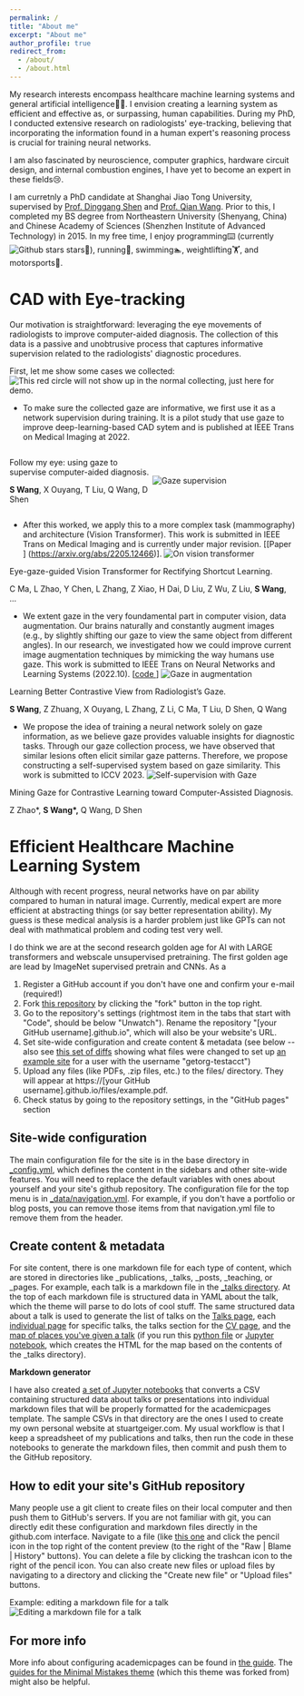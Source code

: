 ```yaml
---
permalink: /
title: "About me"
excerpt: "About me"
author_profile: true
redirect_from: 
  - /about/
  - /about.html
---
```



My research interests encompass healthcare machine learning systems and general artificial intelligence🧠🤖. I envision creating a learning system as efficient and effective as, or surpassing, human capabilities. During my PhD, I conducted extensive research on radiologists' eye-tracking, believing that incorporating the information found in a human expert's reasoning process is crucial for training neural networks.

I am also fascinated by neuroscience, computer graphics, hardware circuit design, and internal combustion engines, I have yet to become an expert in these fields😢.

I am curretnly a PhD candidate at Shanghai Jiao Tong University, supervised by [Prof. Dinggang Shen](http://idea.bme.shanghaitech.edu.cn) and [Prof. Qian Wang](https://qianwang.space). 
Prior to this, I completed my BS degree from Northeastern University (Shenyang, China) and Chinese Academy of Sciences (Shenzhen Institute of Advanced Technology) in 2015. In my free time, I enjoy programming⌨️ (currently ![Github stars](https://img.shields.io/github/stars/jamesqfreeman?style=social) stars🌟), running🏃, swimming🏊, weightlifting🏋️, and motorsports🏁.


CAD with Eye-tracking
======
Our motivation is straightforward: leveraging the eye movements of radiologists to improve computer-aided diagnosis. The collection of this data is a passive and unobtrusive process that captures informative supervision related to the radiologists' diagnostic procedures. 

First, let me show some cases we collected:
![This red circle will not show up in the normal collecting, just here for demo.](/images/demo-2.gif)

- To make sure the collected gaze are informative, we first use it as a network supervision during training. It is a pilot study that use gaze to improve deep-learning-based CAD sytem and is published at IEEE Trans on Medical Imaging at 2022. 
<div style="display: flex; align-items: center;">
  <div style="flex: 1;">
    <p>Follow my eye: using gaze to supervise computer-aided diagnosis. </p>
    <p><b>S Wang</b>, X Ouyang, T Liu, Q Wang, D Shen</p>
  </div>
  <div style="flex: 1;">
    <img src="/images/Follow_my_eye.png" alt="Gaze supervision" width="width:50%;" />
  </div>
</div>

<!-- - To make sure the collected gaze are informative, we first use it as a network supervision during training. It is a pilot study that use gaze to improve deep-learning-based CAD sytem and is published at IEEE Trans on Medical Imaging at 2022. [[Paper](https://arxiv.org/abs/2204.02976)][[GitHub pages](https://jamesqfreeman.github.io/MicEye/)]. 
<img src="/images/Follow_my_eye.png" alt="Gaze supervision" style="width:50%;"> -->





- After this worked, we apply this to a more complex task (mammography) and architecture (Vision Transformer). This work is submitted in IEEE Trans on Medical Imaging and is currently under major revision. [[Paper ] (https://arxiv.org/abs/2205.12466)].
![On vision transformer](/images/vitGaze.png)

Eye-gaze-guided Vision Transformer for Rectifying Shortcut Learning. 

C Ma, L Zhao, Y Chen, L Zhang, Z Xiao, H Dai, D Liu, Z Wu, Z Liu, **S Wang**, ...

- We extent gaze in the very foundamental part in computer vision, data augmentation. Our brains naturally and constantly augment images (e.g., by slightly shifting our gaze to view the same object from different angles). In our research, we investigated how we could improve current image augmentation techniques by mimicking the way humans use gaze. This work is submitted to IEEE Trans on Neural Networks and Learning Systems (2022.10). [[code ](https://jamesqfreeman.github.io/MicEye/contrastive_learning_example/)]
![Gaze in augmentation](/images/focus_contrast.png)

Learning Better Contrastive View from Radiologist’s Gaze. 

**S Wang**, Z Zhuang, X Ouyang, L Zhang, Z Li, C Ma, T Liu, D Shen, Q Wang

- We propose the idea of training a neural network solely on gaze information, as we believe gaze provides valuable insights for diagnostic tasks. Through our gaze collection process, we have observed that similar lesions often elicit similar gaze patterns. Therefore, we propose constructing a self-supervised system based on gaze similarity. This work is submitted to ICCV 2023.
![Self-supervision with Gaze](/images/McGIP.png)

Mining Gaze for Contrastive Learning toward Computer-Assisted Diagnosis.

Z Zhao\*, **S Wang\*,** Q Wang, D Shen

Efficient Healthcare Machine Learning System
======
Although with recent progress, neural networks have on par ability compared to human in natural image. Currently, medical expert are more efficient at abstracting things (or say better representation ability). 
My guess is these medical analysis is a harder problem just like GPTs can not deal with mathmatical problem and coding test very well. 

I do think we are at the second research golden age for AI with LARGE transformers and webscale unsupervised pretraining. The first golden age are lead by ImageNet supervised pretrain and CNNs. As a 
1. Register a GitHub account if you don't have one and confirm your e-mail (required!)
2. Fork [this repository](https://github.com/academicpages/academicpages.github.io) by clicking the "fork" button in the top right. 
3. Go to the repository's settings (rightmost item in the tabs that start with "Code", should be below "Unwatch"). Rename the repository "[your GitHub username].github.io", which will also be your website's URL.
4. Set site-wide configuration and create content & metadata (see below -- also see [this set of diffs](http://archive.is/3TPas) showing what files were changed to set up [an example site](https://getorg-testacct.github.io) for a user with the username "getorg-testacct")
5. Upload any files (like PDFs, .zip files, etc.) to the files/ directory. They will appear at https://[your GitHub username].github.io/files/example.pdf.  
6. Check status by going to the repository settings, in the "GitHub pages" section

Site-wide configuration
------
The main configuration file for the site is in the base directory in [_config.yml](https://github.com/academicpages/academicpages.github.io/blob/master/_config.yml), which defines the content in the sidebars and other site-wide features. You will need to replace the default variables with ones about yourself and your site's github repository. The configuration file for the top menu is in [_data/navigation.yml](https://github.com/academicpages/academicpages.github.io/blob/master/_data/navigation.yml). For example, if you don't have a portfolio or blog posts, you can remove those items from that navigation.yml file to remove them from the header. 

Create content & metadata
------
For site content, there is one markdown file for each type of content, which are stored in directories like _publications, _talks, _posts, _teaching, or _pages. For example, each talk is a markdown file in the [_talks directory](https://github.com/academicpages/academicpages.github.io/tree/master/_talks). At the top of each markdown file is structured data in YAML about the talk, which the theme will parse to do lots of cool stuff. The same structured data about a talk is used to generate the list of talks on the [Talks page](https://academicpages.github.io/talks), each [individual page](https://academicpages.github.io/talks/2012-03-01-talk-1) for specific talks, the talks section for the [CV page](https://academicpages.github.io/cv), and the [map of places you've given a talk](https://academicpages.github.io/talkmap.html) (if you run this [python file](https://github.com/academicpages/academicpages.github.io/blob/master/talkmap.py) or [Jupyter notebook](https://github.com/academicpages/academicpages.github.io/blob/master/talkmap.ipynb), which creates the HTML for the map based on the contents of the _talks directory).

**Markdown generator**

I have also created [a set of Jupyter notebooks](https://github.com/academicpages/academicpages.github.io/tree/master/markdown_generator
) that converts a CSV containing structured data about talks or presentations into individual markdown files that will be properly formatted for the academicpages template. The sample CSVs in that directory are the ones I used to create my own personal website at stuartgeiger.com. My usual workflow is that I keep a spreadsheet of my publications and talks, then run the code in these notebooks to generate the markdown files, then commit and push them to the GitHub repository.

How to edit your site's GitHub repository
------
Many people use a git client to create files on their local computer and then push them to GitHub's servers. If you are not familiar with git, you can directly edit these configuration and markdown files directly in the github.com interface. Navigate to a file (like [this one](https://github.com/academicpages/academicpages.github.io/blob/master/_talks/2012-03-01-talk-1.md) and click the pencil icon in the top right of the content preview (to the right of the "Raw | Blame | History" buttons). You can delete a file by clicking the trashcan icon to the right of the pencil icon. You can also create new files or upload files by navigating to a directory and clicking the "Create new file" or "Upload files" buttons. 

Example: editing a markdown file for a talk
![Editing a markdown file for a talk](/images/editing-talk.png)

For more info
------
More info about configuring academicpages can be found in [the guide](https://academicpages.github.io/markdown/). The [guides for the Minimal Mistakes theme](https://mmistakes.github.io/minimal-mistakes/docs/configuration/) (which this theme was forked from) might also be helpful.
